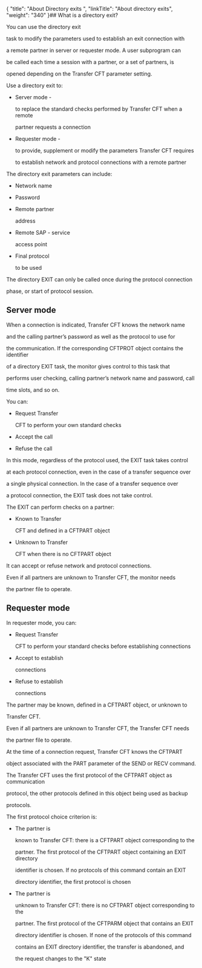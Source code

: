 {
    "title": "About Directory  exits ",
    "linkTitle": "About directory exits",
    "weight": "340"
}## What is a directory exit?

You can use the directory exit
task to modify the parameters used to establish an exit connection with
a remote partner in server or requester mode. A user subprogram can
be called each time a session with a partner, or a set of partners, is
opened depending on the Transfer CFT parameter setting.

Use a directory exit to:

-   Server mode -
    to replace the standard checks performed by Transfer CFT when a remote
    partner requests a connection
-   Requester mode -
    to provide, supplement or modify the parameters Transfer CFT requires
    to establish network and protocol connections with a remote partner

The directory exit parameters can include:

-   Network name
-   Password
-   Remote partner
    address
-   Remote SAP - service
    access point
-   Final protocol
    to be used

The directory EXIT can only be called once during the protocol connection
phase, or start of protocol session.

## <span id="Server_mode"></span>Server mode

When a connection is indicated, Transfer CFT knows the network name
and the calling partner’s password as well as the protocol to use for
the communication. If the corresponding CFTPROT object contains the identifier
of a directory EXIT task, the monitor gives control to this task that
performs user checking, calling partner’s network name and password, call
time slots, and so on.

You can:

-   Request Transfer
    CFT to perform your own standard checks
-   Accept the call
-   Refuse the call

In this mode, regardless of the protocol used, the EXIT task takes control
at each protocol connection, even in the case of a transfer sequence over
a single physical connection. In the case of a transfer sequence over
a protocol connection, the EXIT task does not take control.

The EXIT can perform checks on a partner:

-   Known to Transfer
    CFT and defined in a CFTPART object
-   Unknown to Transfer
    CFT when there is no CFTPART object

It can accept or refuse network and protocol connections.

Even if all partners are unknown to Transfer CFT, the monitor needs
the partner file to operate.

## <span id="Requester_mode"></span>Requester mode

In requester mode, you can:

-   Request Transfer
    CFT to perform your standard checks before establishing connections
-   Accept to establish
    connections
-   Refuse to establish
    connections

The partner may be known, defined in a CFTPART object, or unknown to
Transfer CFT.

Even if all partners are unknown to Transfer CFT, the Transfer CFT needs
the partner file to operate.

At the time of a connection request, Transfer CFT knows the CFTPART
object associated with the PART parameter of the SEND or RECV command.
The Transfer CFT uses the first protocol of the CFTPART object as communication
protocol, the other protocols defined in this object being used as backup
protocols.

The first protocol choice criterion is:

-   The partner is
    known to Transfer CFT: there is a CFTPART object corresponding to the
    partner. The first protocol of the CFTPART object containing an EXIT directory
    identifier is chosen. If no protocols of this command contain an EXIT
    directory identifier, the first protocol is chosen
-   The partner is
    unknown to Transfer CFT: there is no CFTPART object corresponding to the
    partner. The first protocol of the CFTPARM object that contains an EXIT
    directory identifier is chosen. If none of the protocols of this command
    contains an EXIT directory identifier, the transfer is abandoned, and
    the request changes to the "K" state
